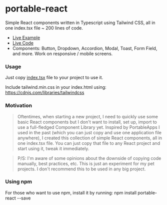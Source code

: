 # portable-react

Simple React components written in Typescript using Tailwind CSS, all in one index.tsx file ~ 200 lines of code.

- [Live Example](https://portable-react-example.vercel.app/)
- [Live Code](https://stackblitz.com/edit/portable-react-example?file=index.tsx)
- Components: Button, Dropdown, Accordion, Modal, Toast, Form Field, and more. Work on responsive / mobile screens.

### Usage

Just copy [index.tsx](./portable-react/src/index.tsx) file to your project to use it.

Include tailwind.min.css in your index.html using: https://cdnjs.com/libraries/tailwindcss

### Motivation

> Oftentimes, when starting a new project, I need to quickly use some basic React components but I don't want to install, set up, import to use a full-fledged Component Library yet. Inspired by PortableApps I used in the past (which you can just copy and use one application file anywhere), I created this collection of simple React components, all in one index.tsx file. You can just copy that file to any React project and start using it, tweak it immediately.

> P/S: I'm aware of some opinions about the downside of copying code manually, best practices, etc. This is just an experiment for my pet projects. I don't recommend this to be used in any big project. 

### Using npm

For those who want to use npm, install it by running: npm install portable-react --save